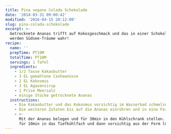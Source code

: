 ```yaml
---
title: Pina vegane Colada Schokolade
date: '2014-03-31 09:00:42'
modified: '2016-04-15 20:12:00'
slug: pina-colada-schokolade
excerpt: >-
  Getrocknete Ananas trifft auf Kokosgeschmack und das in einer Schokolade. Da
  werden Südsee-Träume wahr!
recipe:
  name: ''
  prepTime: PT10M
  totalTime: PT10M
  servings: 1 Tafel
  ingredients:
    - 1/2 Tasse Kakaobutter
    - 3 EL gemahlene Cashewnüsse
    - 2 EL Kokosmus
    - 3 EL Agavensirup
    - 1 Prise Meersalz
    - einige Stücke getrocknete Ananas
  instructions:
    - Die Kakaobutter und das Kokosmus vorsichtig im Wasserbad schmelzen.
    - Die weiteren Zutaten bis auf die Ananas einrühren und in eine Form füllen.
    - >-
      Mit der Ananas belegen und für 30min in den Kühlschrank stellen. Danach
      für 10min in das Tiefkühlfach und dann vorsichtig aus der Form lösen.
---
```


